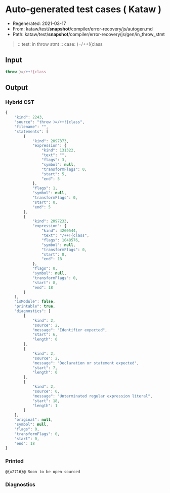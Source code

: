 # Auto-generated test cases ( Kataw )
- Regenerated: 2021-03-17
- From: kataw/test/__snapshot__/compiler/error-recovery/js/autogen.md
- Path: kataw/test/__snapshot__/compiler/error-recovery/js/gen/in_throw_stmt
> :: test: in throw stmt
> :: case: )=/++!{class
## Input

`````js
throw )=/++!{class
`````

## Output

### Hybrid CST

```javascript
{
    "kind": 2243,
    "source": "throw )=/++!{class",
    "filename": "",
    "statements": [
        {
            "kind": 2097373,
            "expression": {
                "kind": 131322,
                "text": "",
                "flags": 3,
                "symbol": null,
                "transformFlags": 0,
                "start": 5,
                "end": 5
            },
            "flags": 1,
            "symbol": null,
            "transformFlags": 0,
            "start": 0,
            "end": 5
        },
        {
            "kind": 2097233,
            "expression": {
                "kind": 4260544,
                "text": "/++!{class",
                "flags": 1048576,
                "symbol": null,
                "transformFlags": 0,
                "start": 8,
                "end": 18
            },
            "flags": 0,
            "symbol": null,
            "transformFlags": 0,
            "start": 8,
            "end": 18
        }
    ],
    "isModule": false,
    "printable": true,
    "diagnostics": [
        {
            "kind": 2,
            "source": 2,
            "message": "Identifier expected",
            "start": 6,
            "length": 0
        },
        {
            "kind": 2,
            "source": 2,
            "message": "Declaration or statement expected",
            "start": 7,
            "length": 0
        },
        {
            "kind": 2,
            "source": 0,
            "message": "Unterminated regular expression literal",
            "start": 18,
            "length": 1
        }
    ],
    "original": null,
    "symbol": null,
    "flags": 0,
    "transformFlags": 0,
    "start": 0,
    "end": 18
}
```

### Printed

```javascript
@{x2716}@ Soon to be open sourced
```

### Diagnostics

```javascript

```

